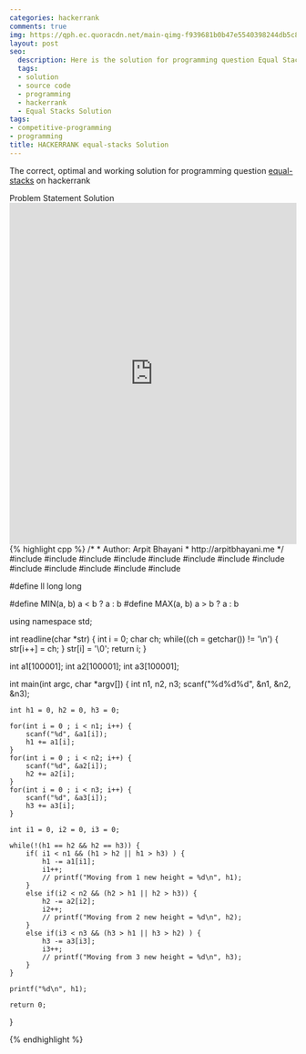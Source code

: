 ```yaml
---
categories: hackerrank
comments: true
img: https://qph.ec.quoracdn.net/main-qimg-f939681b0b47e5540398244db5c8966f?convert_to_webp=true
layout: post
seo:
  description: Here is the solution for programming question Equal Stacks on hackerrank
  tags:
  - solution
  - source code
  - programming
  - hackerrank
  - Equal Stacks Solution
tags:
- competitive-programming
- programming
title: HACKERRANK equal-stacks Solution
---
```

The correct, optimal and working solution for programming question [equal-stacks](https://www.hackerrank.com/challenges/equal-stacks) on hackerrank

<div class="ui secondary pointing large menu">
  <a class="grey item" data-tab="problem-statement">
    Problem Statement
  </a>
  <a class="active item grey" data-tab="solution">
    Solution
  </a>
</div>
<div class="ui bottom attached tab" data-tab="problem-statement">
    <iframe src="https://www.hackerrank.com/challenges/equal-stacks" width="100%" height="600px" style="overflow: scroll; border: none;"></iframe>
</div>
<div class="ui bottom attached active tab" data-tab="solution">
{% highlight cpp %}
/*
 *  Author: Arpit Bhayani
 *  http://arpitbhayani.me
 */
#include <cmath>
#include <cstdio>
#include <cstdlib>
#include <climits>
#include <deque>
#include <iostream>
#include <list>
#include <limits>
#include <map>
#include <queue>
#include <set>
#include <stack>
#include <vector>

#define ll long long

#define MIN(a, b) a < b ? a : b
#define MAX(a, b) a > b ? a : b

using namespace std;

int readline(char *str) {
    int i = 0;
    char ch;
    while((ch = getchar()) != '\n') {
        str[i++] = ch;
    }
    str[i] = '\0';
    return i;
}

int a1[100001];
int a2[100001];
int a3[100001];

int main(int argc, char *argv[]) {
    int n1, n2, n3;
    scanf("%d%d%d", &n1, &n2, &n3);

    int h1 = 0, h2 = 0, h3 = 0;

    for(int i = 0 ; i < n1; i++) {
        scanf("%d", &a1[i]);
        h1 += a1[i];
    }
    for(int i = 0 ; i < n2; i++) {
        scanf("%d", &a2[i]);
        h2 += a2[i];
    }
    for(int i = 0 ; i < n3; i++) {
        scanf("%d", &a3[i]);
        h3 += a3[i];
    }

    int i1 = 0, i2 = 0, i3 = 0;

    while(!(h1 == h2 && h2 == h3)) {
        if( i1 < n1 && (h1 > h2 || h1 > h3) ) {
            h1 -= a1[i1];
            i1++;
            // printf("Moving from 1 new height = %d\n", h1);
        }
        else if(i2 < n2 && (h2 > h1 || h2 > h3)) {
            h2 -= a2[i2];
            i2++;
            // printf("Moving from 2 new height = %d\n", h2);
        }
        else if(i3 < n3 && (h3 > h1 || h3 > h2) ) {
            h3 -= a3[i3];
            i3++;
            // printf("Moving from 3 new height = %d\n", h3);
        }
    }

    printf("%d\n", h1);

    return 0;
}

{% endhighlight %}
</div>
